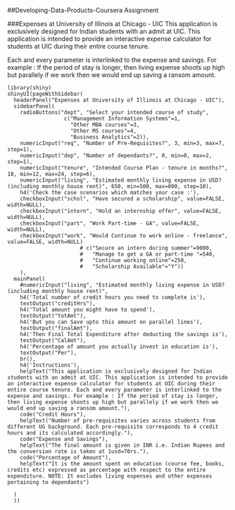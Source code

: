 ##Developing-Data-Products-Coursera Assignment

###Expenses at University of Illinois at Chicago - UIC
This application is exclusively designed for Indian students with an admit at UIC. This application is intended to provide an interactive expense calculator for students at UIC during their entire course tenure. 

Each and every parameter is interlinked to the expense and savings. For example : If the period of stay is longer, then living expense shoots up high but parallely if we work then we would end up saving a ransom amount.

```{r}
library(shiny)
shinyUI(pageWithSidebar(
  headerPanel("Expenses at University of Illinois at Chicago - UIC"),
  sidebarPanel(
    radioButtons("dept", "Select your intended course of study",
                  c("Management Information Systems"=1,
                    "Other MBA courses"=3,
                    "Other MS courses"=4,
                    "Business Analytics"=2)),
    numericInput("req", "Number of Pre-Requisites?", 3, min=3, max=7, step=1),
    numericInput("dep", "Number of dependants?", 0, min=0, max=2, step=1),
    numericInput("tenure", "Intended Course Plan - tenure in months?", 18, min=12, max=24, step=6),
    numericInput("living", "Estimated monthly living expense in USD? (including monthly house rent)", 650, min=500, max=800, step=10),
    h4('Check the case scenarios which matches your case :'),
    checkboxInput("schol", "Have secured a scholarship", value=FALSE, width=NULL),
    checkboxInput("intern", "Hold an internship offer", value=FALSE, width=NULL),
    checkboxInput("part", "Work Part-time - GA", value=FALSE, width=NULL),
    checkboxInput("work", "Would Continue to work online - freelance", value=FALSE, width=NULL)
                       # c("Secure an intern during summer"=9000,
                       #   "Manage to get a GA or part-time "=540,
                       #   "Continue working online"=250,
                       #   "Scholarship Available"="Y"))
    ),
  mainPanel(
    #numericInput("living", "Estimated monthly living expense in USD? (including monthly house rent)",
    h4('Total number of credit hours you need to complete is'),
    textOutput("creditHrs"),
    h4('Total amount you might have to spend'),
    textOutput("totAmt"),
    h4('But you can Save upto this amount on parallel lines'),
    textOutput("finalAmt"),
    h4('Then Final Total Expenditure after deducting the savings is'),
    textOutput("CalAmt"),
    h4('Percentage of amount you actually invest in education is'),
    textOutput("Per"),
    br(),
    h4('Instructions'),
    helpText("This application is exclusively designed for Indian students with an admit at UIC. This application is intended to provide an interactive expense calculator for students at UIC during their entire course tenure. Each and every parameter is interlinked to the expense and savings. For example : If the period of stay is longer, then living expense shoots up high but parallely if we work then we would end up saving a ransom amount."),
    code("Credit Hours"),
    helpText("Number of pre-requisites varies across students from different UG background. Each pre-requisite corresponds to 4 credit hours and its calculated accordingly."),
    code("Expense and Savings"),
    helpText("The final amount is given in INR i.e. Indian Rupees and the conversion rate is taken at 1usd=70rs."),
    code("Percentage of Amount"),
    helpText("It is the amount spent on education (course fee, books, credits etc) expressed as percentage with respect to the entire expenditure. NOTE: It excludes living expenses and other expenses pertaining to dependants")

  )
  ))

```
